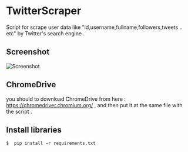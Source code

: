 # TwitterScraper
Script for scrape user data like "id,username,fullname,followers,tweets .. etc" by Twitter's search engine .

## Screenshot
![Screenshot](https://i.ibb.co/cv2H99H/Screenshot-3.png)

## ChromeDrive 
you should to download ChromeDrive from here : https://chromedriver.chromium.org/ , and then put it at the same file with the script .


## Install libraries 
    $  pip install -r requirements.txt
